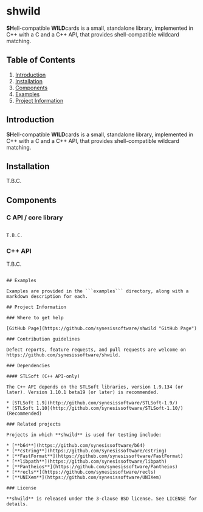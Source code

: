 # shwild
**SH**ell-compatible **WILD**cards is a small, standalone library, implemented in C++ with a C and a C++ API, that provides shell-compatible wildcard matching.

## Table of Contents

1. [Introduction](#introduction)
2. [Installation](#installation)
3. [Components](#components)
4. [Examples](#examples)
5. [Project Information](#project-information)

## Introduction

**SH**ell-compatible **WILD**cards is a small, standalone library, implemented in C++ with a C and a C++ API, that provides shell-compatible wildcard matching.

## Installation

T.B.C.

## Components

### C API / core library

```C

T.B.C.

```

### C++ API

T.B.C.

```

## Examples

Examples are provided in the ```examples``` directory, along with a markdown description for each.

## Project Information

### Where to get help

[GitHub Page](https://github.com/synesissoftware/shwild "GitHub Page")

### Contribution guidelines

Defect reports, feature requests, and pull requests are welcome on https://github.com/synesissoftware/shwild.

### Dependencies

#### STLSoft (C++ API-only)

The C++ API depends on the STLSoft libraries, version 1.9.134 (or later). Version 1.10.1 beta19 (or later) is recommended.

* [STLSoft 1.9](http://github.com/synesissoftware/STLSoft-1.9/)
* [STLSoft 1.10](http://github.com/synesissoftware/STLSoft-1.10/) (Recommended)

### Related projects

Projects in which **shwild** is used for testing include:

* [**b64**](https://github.com/synesissoftware/b64)
* [**cstring**](https://github.com/synesissoftware/cstring)
* [**FastFormat**](https://github.com/synesissoftware/FastFormat)
* [**libpath**](https://github.com/synesissoftware/libpath)
* [**Pantheios**](https://github.com/synesissoftware/Pantheios)
* [**recls**](https://github.com/synesissoftware/recls)
* [**UNIXem**](https://github.com/synesissoftware/UNIXem)

### License

**shwild** is released under the 3-clause BSD license. See LICENSE for details.

